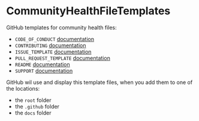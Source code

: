 # CommunityHealthFileTemplates
GitHub templates for community health files:
- `CODE_OF_CONDUCT` [documentation](https://help.github.com/en/articles/adding-a-code-of-conduct-to-your-project)
- `CONTRIBUTING` [documentation](https://help.github.com/en/articles/setting-guidelines-for-repository-contributors)
- `ISSUE_TEMPLATE` [documentation](https://help.github.com/en/articles/about-issue-and-pull-request-templates#issue-templates)
- `PULL_REQUEST_TEMPLATE` [documentation](https://help.github.com/en/articles/about-issue-and-pull-request-templates#pull-request-templates)
- `README` [documentation](https://help.github.com/en/articles/about-readmes)
- `SUPPORT` [documentation](https://help.github.com/en/articles/adding-support-resources-to-your-project)

GitHub wil use and display this template files, when you add them to one of the locations:
- the `root` folder
- the `.github` folder
- the `docs` folder
